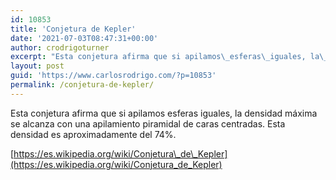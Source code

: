 ```yaml
---
id: 10853
title: 'Conjetura de Kepler'
date: '2021-07-03T08:47:31+00:00'
author: crodrigoturner
excerpt: "Esta conjetura afirma que si apilamos\_esferas\_iguales, la\_densidad\_máxima se alcanza con una apilamiento piramidal de caras centradas. "
layout: post
guid: 'https://www.carlosrodrigo.com/?p=10853'
permalink: /conjetura-de-kepler/
---
```


Esta conjetura afirma que si apilamos esferas iguales, la densidad máxima se alcanza con una apilamiento piramidal de caras centradas. Esta densidad es aproximadamente del 74%.

[https://es.wikipedia.org/wiki/Conjetura\_de\_Kepler](https://es.wikipedia.org/wiki/Conjetura_de_Kepler)